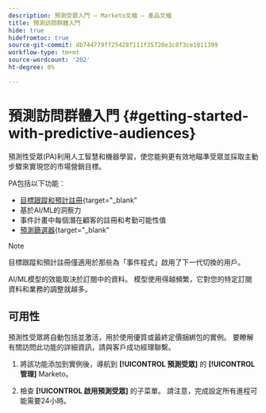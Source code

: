 ```yaml
---
description: 預測受眾入門 — Marketo文檔 — 產品文檔
title: 預測訪問群體入門
hide: true
hidefromtoc: true
source-git-commit: db744779ff25428f111f35720e3c8f3ce1011399
workflow-type: tm+mt
source-wordcount: '202'
ht-degree: 0%

---
```


# 預測訪問群體入門 {#getting-started-with-predictive-audiences}

預測性受眾(PA)利用人工智慧和機器學習，使您能夠更有效地瞄準受眾並採取主動步驟來實現您的市場營銷目標。

PA包括以下功能：

* [目標跟蹤和預計註冊](/help/marketo/product-docs/core-marketo-concepts/predictive-audiences/understanding-goal-tracking-and-projected-registrations.md){target=&quot;_blank&quot;
* 基於AI/ML的洞察力
* 事件計畫中每個潛在顧客的註冊和考勤可能性值
* [預測篩選器](/help/marketo/product-docs/core-marketo-concepts/predictive-audiences/predictive-filters.md){target=&quot;_blank&quot;

>[!NOTE]
>
>目標跟蹤和預計註冊僅適用於那些為「事件程式」啟用了下一代切換的用戶。

AI/ML模型的效能取決於訂閱中的資料。 模型使用得越頻繁，它對您的特定訂閱資料和業務的調整就越多。

## 可用性

預測性受眾將自動包括並激活，用於使用優質或最終定價捆綁包的實例。 要瞭解有關訪問此功能的詳細資訊，請與客戶成功經理聯繫。

1. 將該功能添加到實例後，導航到 **[!UICONTROL 預測受眾]** 的 **[!UICONTROL 管理]** Marketo。

1. 檢查 **[!UICONTROL 啟用預測受眾]** 的子菜單。 請注意，完成設定所有進程可能需要24小時。

